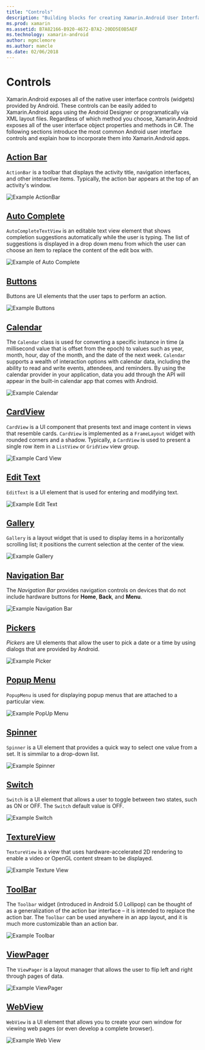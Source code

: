 ```yaml
---
title: "Controls"
description: "Building blocks for creating Xamarin.Android User Interfaces"
ms.prod: xamarin
ms.assetid: B7A82166-B920-4672-B7A2-20DD5E0B5AEF
ms.technology: xamarin-android
author: mgmclemore
ms.author: mamcle
ms.date: 02/06/2018
---
```


# Controls


Xamarin.Android exposes all of the native user interface controls
(widgets) provided by Android. These controls can be easily added to
Xamarin.Android apps using the Android Designer or programatically via
XML layout files. Regardless of which method you choose,
Xamarin.Android exposes all of the user interface object properties and
methods in C#. The following sections introduce the most common
Android user interface controls and explain how to incorporate them
into Xamarin.Android apps.

## [Action Bar](~/android/user-interface/controls/action-bar.md) 

`ActionBar` is a toolbar that displays the activity title,
navigation interfaces, and other interactive items. Typically, the
action bar appears at the top of an activity's window.

![Example ActionBar](images/action-bar.png)


## [Auto Complete](~/android/user-interface/controls/auto-complete.md)

`AutoCompleteTextView` is an editable text view element that shows
completion suggestions automatically while the user is typing. The list
of suggestions is displayed in a drop down menu from which the user can
choose an item to replace the content of the edit box with.

![Example of Auto Complete](images/auto-complete.png)


## [Buttons](~/android/user-interface/controls/buttons/index.md)

Buttons are UI elements that the user taps to perform an action.

![Example Buttons](images/buttons.png)


## [Calendar](~/android/user-interface/controls/calendar.md)

The `Calendar` class is used for converting a specific instance in time
(a millisecond value that is offset from the epoch) to values such as
year, month, hour, day of the month, and the date of the next week.
`Calendar` supports a wealth of interaction options with
calendar data, including the ability to read and write events,
attendees, and reminders. By using the calendar provider in your
application, data you add through the API will appear in the built-in
calendar app that comes with Android.

![Example Calendar](images/calendar.png)


## [CardView](~/android/user-interface/controls/card-view.md)

`CardView` is a UI component that presents text and image content in
views that resemble cards. `CardView` is implemented as a `FrameLayout`
widget with rounded corners and a shadow. Typically, a `CardView` is
used to present a single row item in a `ListView` or `GridView` view
group.

![Example Card View](images/cardview.png)


## [Edit Text](~/android/user-interface/controls/edit-text.md)

`EditText` is a UI element that is used for entering and modifying
text.

![Example Edit Text](images/edit-text.png)


## [Gallery](~/android/user-interface/controls/gallery.md)

`Gallery` is a layout widget that is used to display items in a
horizontally scrolling list; it positions the current selection at the
center of the view.

![Example Gallery](images/gallery.png)


## [Navigation Bar](~/android/user-interface/controls/navigation-bar.md)

The *Navigation Bar* provides navigation controls on devices that
do not include hardware buttons for **Home**, **Back**, and **Menu**.

![Example Navigation Bar](images/navigation-bar.png)


## [Pickers](~/android/user-interface/controls/pickers/index.md)

*Pickers* are UI elements that allow the user to pick a date or a 
time by using dialogs that are provided by Android.

![Example Picker](images/picker.png)


## [Popup Menu](~/android/user-interface/controls/popup-menu.md)

`PopupMenu` is used for displaying popup menus that are attached to
a particular view.

![Example PopUp Menu](images/popup-menu.png)


## [Spinner](~/android/user-interface/controls/spinner.md)

`Spinner` is a UI element that provides a quick way to select one
value from a set. It is simmilar to a drop-down list. 

![Example Spinner](images/spinner.png)


## [Switch](~/android/user-interface/controls/switch.md)

`Switch` is a UI element that allows a user to toggle between two
states, such as ON or OFF. The `Switch` default value is OFF.

![Example Switch](images/switch.png)


## [TextureView](~/android/user-interface/controls/texture-view.md)

`TextureView` is a view that uses hardware-accelerated 2D rendering to
enable a video or OpenGL content stream to be displayed.

![Example Texture View](images/texture-view.png)


## [ToolBar](~/android/user-interface/controls/tool-bar/index.md)

The `Toolbar` widget (introduced in Android 5.0 Lollipop) can be
thought of as a generalization of the action bar interface &ndash; it
is intended to replace the action bar. The `Toolbar` can be used
anywhere in an app layout, and it is much more customizable than an
action bar.

![Example Toolbar](images/toolbar.png)


## [ViewPager](~/android/user-interface/controls/view-pager/index.md) 

The `ViewPager` is a layout manager that allows the user to flip left
and right through pages of data.

![Example ViewPager](images/viewpager.png)


## [WebView](~/android/user-interface/controls/web-view.md)

`WebView` is a UI element that allows you to create your own window for
viewing web pages (or even develop a complete browser).

![Example Web View](images/web-view.png)


